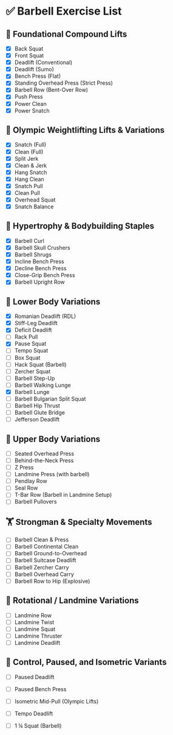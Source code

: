# ✅ Barbell Exercise List

## 🧱 Foundational Compound Lifts
- [X] Back Squat
- [X] Front Squat
- [X] Deadlift (Conventional)
- [X] Deadlift (Sumo)
- [X] Bench Press (Flat)
- [X] Standing Overhead Press (Strict Press)
- [X] Barbell Row (Bent-Over Row)
- [X] Push Press
- [X] Power Clean
- [X] Power Snatch

## 🥇 Olympic Weightlifting Lifts & Variations
- [X] Snatch (Full)
- [X] Clean (Full)
- [X] Split Jerk
- [X] Clean & Jerk
- [X] Hang Snatch
- [X] Hang Clean
- [X] Snatch Pull
- [X] Clean Pull
- [X] Overhead Squat
- [X] Snatch Balance

## 💪 Hypertrophy & Bodybuilding Staples
- [X] Barbell Curl
- [X] Barbell Skull Crushers
- [X] Barbell Shrugs
- [X] Incline Bench Press
- [X] Decline Bench Press
- [X] Close-Grip Bench Press
- [X] Barbell Upright Row

## 🦵 Lower Body Variations
- [X] Romanian Deadlift (RDL)
- [X] Stiff-Leg Deadlift
- [X] Deficit Deadlift
- [ ] Rack Pull
- [X] Pause Squat
- [ ] Tempo Squat
- [ ] Box Squat
- [ ] Hack Squat (Barbell)
- [ ] Zercher Squat
- [ ] Barbell Step-Up
- [ ] Barbell Walking Lunge
- [X] Barbell Lunge
- [ ] Barbell Bulgarian Split Squat
- [ ] Barbell Hip Thrust
- [ ] Barbell Glute Bridge
- [ ] Jefferson Deadlift

## 💪 Upper Body Variations
- [ ] Seated Overhead Press
- [ ] Behind-the-Neck Press
- [ ] Z Press
- [ ] Landmine Press (with barbell)
- [ ] Pendlay Row
- [ ] Seal Row
- [ ] T-Bar Row (Barbell in Landmine Setup)
- [ ] Barbell Pullovers

## 🏋️ Strongman & Specialty Movements
- [ ] Barbell Clean & Press
- [ ] Barbell Continental Clean
- [ ] Barbell Ground-to-Overhead
- [ ] Barbell Suitcase Deadlift
- [ ] Barbell Zercher Carry
- [ ] Barbell Overhead Carry
- [ ] Barbell Row to Hip (Explosive)

## 🔁 Rotational / Landmine Variations
- [ ] Landmine Row
- [ ] Landmine Twist
- [ ] Landmine Squat
- [ ] Landmine Thruster
- [ ] Landmine Deadlift

## 🧠 Control, Paused, and Isometric Variants
- [ ] Paused Deadlift
- [ ] Paused Bench Press
- [ ] Isometric Mid-Pull (Olympic Lifts)
- [ ] Tempo Deadlift
- [ ] 1 ¼ Squat (Barbell)

